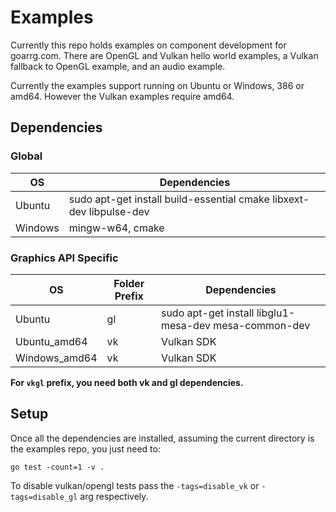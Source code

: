 # Examples
Currently this repo holds examples on component development for goarrg.com.
There are OpenGL and Vulkan hello world examples, a Vulkan fallback to OpenGL example, and an audio example.

Currently the examples support running on Ubuntu or Windows, 386 or amd64. However the Vulkan examples require amd64.
## Dependencies
### Global
| OS | Dependencies |
| -- | -- |
| Ubuntu | sudo apt-get install build-essential cmake libxext-dev libpulse-dev |
| Windows | mingw-w64, cmake |
### Graphics API Specific
| OS | Folder Prefix | Dependencies |
| -- | -- | -- |
| Ubuntu | gl | sudo apt-get install libglu1-mesa-dev mesa-common-dev |
| Ubuntu_amd64 | vk | Vulkan SDK |
| Windows_amd64 | vk | Vulkan SDK |

**For `vkgl` prefix, you need both vk and gl dependencies.**

## Setup
Once all the dependencies are installed, assuming the current directory is the examples repo, you just need to:
<pre><code>go test -count=1 -v .</code></pre>

To disable vulkan/opengl tests pass the `-tags=disable_vk` or `-tags=disable_gl` arg respectively.
